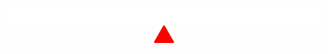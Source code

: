 <!-- markdownlint-disable -->

<p align="center">
  <img src="./assets/typing_text.svg" width="500px">
  <br>
  <img src="./assets/triangle.svg" width="32px">
</p>
